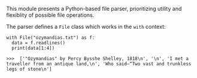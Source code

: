 This module presents a Python-based file parser,
prioritizing utility and flexiblity of possible file operations.

The parser defines a `File` class which works in the `with` context:

```
with File("ozymandias.txt") as f:
  data = f.readlines()
  print(data[1:4])

>>>  ['"Ozymandias" by Percy Bysshe Shelley, 1818\n', '\n', 'I met a traveller from an antique land,\n', 'Who said—“Two vast and trunkless legs of stone\n']
```


